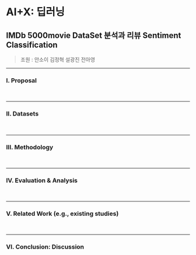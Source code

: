 # AI+X: 딥러닝

## IMDb 5000movie DataSet 분석과 리뷰 Sentiment Classification

> 조원 : 안소이 김정혁 설광진 전아영

____

### I. Proposal

<br />

____

### II. Datasets

<br />

____

### III. Methodology

<br />

____

### IV. Evaluation & Analysis

<br />

____

### V. Related Work (e.g., existing studies)

<br />

____

### VI. Conclusion: Discussion
